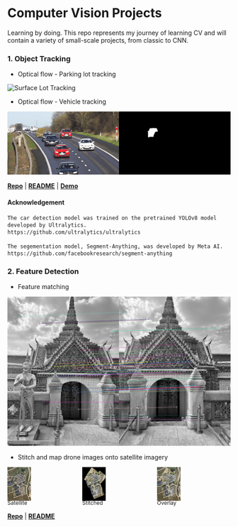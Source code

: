 # Computer Vision Projects
Learning by doing. This repo represents my journey of learning CV and will contain a variety of small-scale projects, from classic to CNN.  


### 1. Object Tracking
    
- Optical flow - Parking lot tracking

![Surface Lot Tracking](media/demo/1_OF_parkinglot_tracking.gif)

- Optical flow - Vehicle tracking

![Vehicle Tracking](media/demo/1_OF_vehicle_tracking.gif)


[**Repo**](1-object-tracking/optical-flow) | [**README**](1-object-tracking/optical-flow/README.md) | [**Demo**](https://www.youtube.com/watch?v=uecvioD0xVw)

#### Acknowledgement 

    The car detection model was trained on the pretrained YOLOv8 model developed by Ultralytics.
    https://github.com/ultralytics/ultralytics 

    The segementation model, Segment-Anything, was developed by Meta AI.
    https://github.com/facebookresearch/segment-anything 

### 2. Feature Detection

- Feature matching

![Feature Matching](media/demo/2-FT-temple.jpg)

- Stitch and map drone images onto satellite imagery

<div style="display: flex; justify-content: space-around;">
    <div style="text-align: left; margin-right: 3px;">
        <img src="media/out/feature_matching/satellite.jpg" alt="Satellite" style="width: 32%; margin-bottom: -8px;" ><br>
        <span style="font-size: 12px;">Satellite</span>
    </div>
    <div style="text-align: left; margin-right: 3px;">
        <img src="media/out/feature_matching/transparent.jpg" alt="Stitched" style="width: 32%; margin-bottom: -8px;"><br>
        <span style="font-size: 12px;">Stitched</span>
    </div>
    <div style="text-align: left; ">
        <img src="media/out/feature_matching/filled.jpg" alt="Overlay" style="width: 32%; margin-bottom: -8px;"><br>
        <span style="font-size: 12px;">Overlay</span>
    </div>
</div>

[**Repo**](2-feature-detection) | [**README**](2-feature-detection/README.md) 




